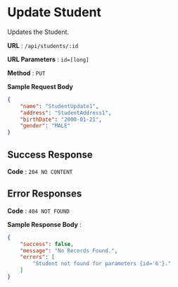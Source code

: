 # Update Student

Updates the Student.

**URL** : `/api/students/:id`

**URL Parameters** : `id=[long]`

**Method** : `PUT`

**Sample Request Body**

```json
{
    "name": "StudentUpdate1",
    "address": "StudentAddress1",
    "birthDate": "2000-01-21",
    "gender": "MALE"
}
```

## Success Response

**Code** : `204 NO CONTENT`

## Error Responses

**Code** : `404 NOT FOUND`

**Sample Response Body** : 
```json
{
    "success": false,
    "message": "No Records Found.",
    "errors": [
        "Student not found for parameters {id='6'}."
    ]
}
```
